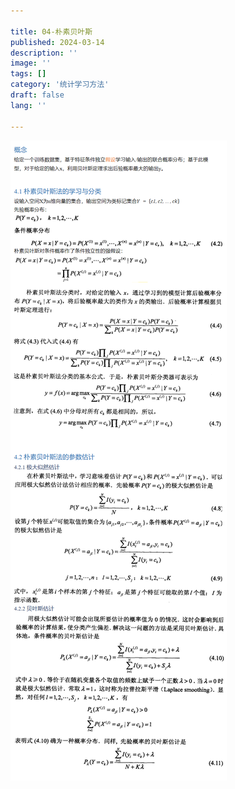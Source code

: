 ```yaml
---

title: 04-朴素贝叶斯
published: 2024-03-14
description: ''
image: ''
tags: []
category: '统计学习方法'
draft: false 
lang: ''

---
```


<!-- ![](./assets/images/77af9652a5b4c8a9ca807ba0e497bd2.png) -->

![](./assets/images/2025-04-02-20-37-56-57743bacca0e568b8a3cf91941e42c4.png)